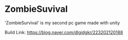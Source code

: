 # ZombieSuvival
'ZombieSurvival' is my second pc game made with unity

Build Link: https://blog.naver.com/dlgidgkr/223202120188
